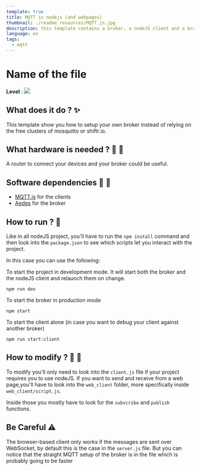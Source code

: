 ```yaml
---
template: true
title: MQTT in nodejs (and webpages)
thumbnail: ./readme_resources/MQTT.js.jpg
description: this template contains a broker, a nodeJS client and a browser based client.
language: en
tags:
  - mqtt
---
```


# Name of the file

**Level** : ![](https://img.shields.io/badge/Level-Intermediate-yellow)

## What does it do ? ✨

This template show you how to setup your own broker instead of relying on the free clusters of mosquitto or shiftr.io.

## What hardware is needed ? 💾 🔌

A router to connect your devices and your broker could be useful.

## Software dependencies 🌈 📂

- [MQTT.js](https://github.com/mqttjs/MQTT.js/) for the clients
- [Aedes](https://github.com/moscajs/aedes) for the broker

## How to run ? 🚀

Like in all nodeJS project, you'll have to run the `npm install` command and then look into the `package.json` to see which scripts let you interact with the project.

In this case you can use the following:

To start the project in development mode. It will start both the broker and the nodeJS client and relaunch them on change.

```
npm run dev
```

To start the broker in production mode

```
npm start
```

To start the client alone (in case you want to debug your client against another broker)

```
npm run start:client
```

## How to modify ? 🔩 🔨

To modify you'll only need to look into the `client.js` file if your project requires you to use nodeJS. If you want to send and receive from a web page,you'll have to look into the `web_client` folder, more specifically inside `web_client/script.js`.

Inside those you mostly have to look for the `subscribe` and `publish` functions.

## Be Careful ⚠️

The browser-based client only works if the messages are sent over WebSocket, by default this is the case in the `server.js` file. But you can notice that the straight MQTT setup of the broker is in the file which is probably going to be faster
